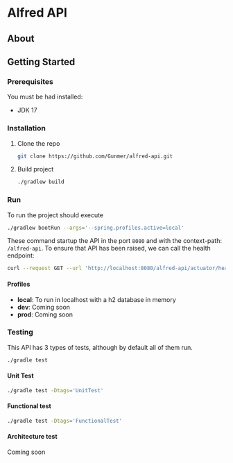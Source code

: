 # Alfred API

## About

## Getting Started

### Prerequisites

You must be had installed:
- JDK 17

### Installation

1. Clone the repo
    ```sh
    git clone https://github.com/Gunmer/alfred-api.git
    ```
2. Build project
    ```sh
    ./gradlew build
    ```
### Run
To run the project should execute

```sh
./gradlew bootRun --args='--spring.profiles.active=local'
```

These command startup the API in the port ```8080``` and with the context-path: ```/alfred-api```. To ensure that API has been raised, we can call the health endpoint:
```sh
curl --request GET --url 'http://localhost:8080/alfred-api/actuator/health'
```

#### Profiles
- **local**: To run in localhost with a h2 database in memory
- **dev**: Coming soon
- **prod**: Coming soon

### Testing
This API has 3 types of tests, although by default all of them run.
```sh
./gradle test
```

#### Unit Test
```sh
./gradle test -Dtags='UnitTest'
```

#### Functional test
```sh
./gradle test -Dtags='FunctionalTest'
```

#### Architecture test
Coming soon

